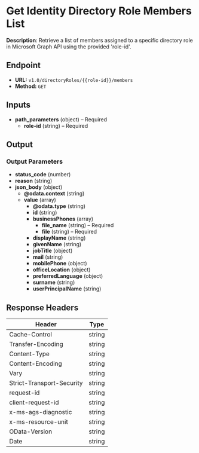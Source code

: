 # Get Identity Directory Role Members List

**Description**: Retrieve a list of members assigned to a specific directory role in Microsoft Graph API using the provided 'role-id'.

## Endpoint

- **URL:** `v1.0/directoryRoles/{{role-id}}/members`
- **Method:** `GET`
## Inputs

- **path_parameters** (object) – Required
  - **role-id** (string) – Required
## Output

### Output Parameters

- **status_code** (number)
- **reason** (string)
- **json_body** (object)
  - **@odata.context** (string)
  - **value** (array)
    - **@odata.type** (string)
    - **id** (string)
    - **businessPhones** (array)
      - **file_name** (string) – Required
      - **file** (string) – Required
    - **displayName** (string)
    - **givenName** (string)
    - **jobTitle** (object)
    - **mail** (string)
    - **mobilePhone** (object)
    - **officeLocation** (object)
    - **preferredLanguage** (object)
    - **surname** (string)
    - **userPrincipalName** (string)
## Response Headers

| Header | Type |
|--------|------|
| Cache-Control | string |
| Transfer-Encoding | string |
| Content-Type | string |
| Content-Encoding | string |
| Vary | string |
| Strict-Transport-Security | string |
| request-id | string |
| client-request-id | string |
| x-ms-ags-diagnostic | string |
| x-ms-resource-unit | string |
| OData-Version | string |
| Date | string |